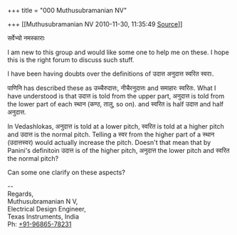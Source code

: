 +++
title = "000 Muthusubramanian NV"

+++
[[Muthusubramanian NV	2010-11-30, 11:35:49 [Source](https://groups.google.com/g/samskrita/c/kztlvBdWqzM)]]



सर्वेभ्यो नमस्काराः  
  
I am new to this group and would like some one to help me on these. I hope this is the right forum to discuss such stuff.  
  
I have been having doubts over the definitions of उदात्त अनुदात्त स्वरित स्वराः.  
  
पाणिनि has described these as उच्चैरुदात्तः, नीचैरनुदात्तः and समाहारः स्वरितः. What I have understood is that उदात्त is told from the upper part, अनुदात्त is told from the lower part of each स्थान (कण्ठ, तालु, so on). and स्वरित is half उदात्त and half अनुदात्त.  
  
In Vedashlokas, अनुदात्त is told at a lower pitch, स्वरित is told at a higher pitch and उदात्त is the normal pitch. Telling a स्वर from the higher part of a स्थान (उदात्तस्वर) would actually increase the pitch. Doesn't that mean that by Panini's definitoin उदात्त is of the higher pitch, अनुदात्त the lower pitch and स्वरित the normal pitch?  
  
Can some one clarify on these aspects?  
  
--  
Regards,  
Muthusubramanian N V,  
Electrical Design Engineer,  
Texas Instruments, India  
Ph: [+91-96865-78231](tel:+91%2096865%2078231)  

